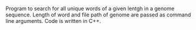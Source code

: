 Program to search for all unique words of a given lentgh in a genome 
sequence. Length of word and file path of genome are passed as command 
line arguments. Code is written in C++.
